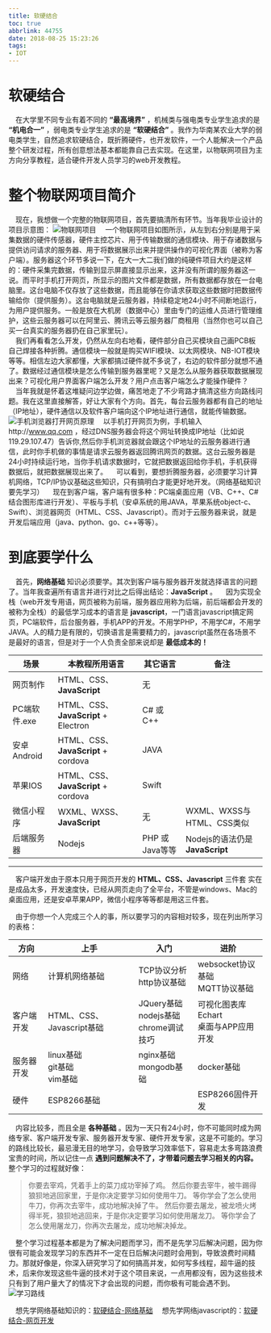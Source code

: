 ```yaml
---
title: 软硬结合
toc: true
abbrlink: 44755
date: 2018-08-25 15:23:26
tags: 
- IOT
---
```


# 软硬结合
&emsp;在大学里不同专业有着不同的 __“最高境界”__ ，机械类与强电类专业学生追求的是 __“机电合一”__ ，弱电类专业学生追求的是 __“软硬结合”__ 。我作为华南某农业大学的弱电类学生，自然追求软硬结合，既折腾硬件，也开发软件，一个人能解决一个产品整个研发过程，所有创意想法基本都能靠自己去实现。在这里，以物联网项目为主方向分享教程，适合硬件开发人员学习的web开发教程。

# 整个物联网项目简介
&emsp;现在，我想做一个完整的物联网项目，首先要搞清所有环节。当年我毕业设计的项目示意图：
![物联网项目](http://ww1.sinaimg.cn/large/e7533e94gy1fum0jfrmfaj21ha0b142h.jpg)
&emsp;一个物联网项目如图所示，从左到右分别是用于采集数据的硬件传感器，硬件主控芯片、用于传输数据的通信模块、用于存诸数据与提供访问请求的服务器、用于将数据展示出来并提供操作的可视化界面（被称为客户端）。服务器这个环节多说一下，在大一大二我们做的纯硬件项目大约是这样的：硬件采集完数据，传输到显示屏直接显示出来，这并没有所谓的服务器这一说。而平时手机打开网页，所显示的图片文件都是数据，所有数据都存放在一台电脑里。这台电脑不仅存放了这些数据，而且能够在你请求获取这些数据时把数据传输给你（提供服务）。这台电脑就是云服务器，持续稳定地24小时不间断地运行，为用户提供服务。一般是放在大机房（数据中心）里由专门的运维人员进行管理维护，这些云服务器可以在阿里云、腾讯云等云服务器厂商租用（当然你也可以自己买一台真实的服务器扔在自己家里玩）。  
&emsp;我们再看看怎么开发，仍然从左向右地看，硬件部分自己买模块自己画PCB板自己焊接各种折腾。通信模块一般就是购买WIFI模块、以太网模块、NB-IOT模块等等。相信左边大家都懂，大家都搞过硬件就不多说了，右边的软件部分就想不通了。数据经过通信模块是怎么传输到服务器里呢？又是怎么从服务器获取数据展现出来？可视化用户界面客户端怎么开发？用户点击客户端怎么才能操作硬件？  
&emsp;当年我就是怀着这堆疑问边学边做，痛苦地走了不少弯路才搞清这些方向路线问题。我在这里直接解答，好让大家有个方向。首先，每台云服务器都有自己的地址（IP地址），硬件通信以及软件客户端向这个IP地址进行通信，就能传输数据。
![手机浏览器打开网页原理](http://ww1.sinaimg.cn/large/e7533e94gy1fum24mjt59j20gi08edfz.jpg)
&emsp;以手机打开网页为例，手机输入http://www.qq.com ，经过DNS服务器会将这个网址转换成IP地址（比如说119.29.107.47）告诉你,然后你手机浏览器就会跟这个IP地址的云服务器进行通信，此时你手机做的事情是请求云服务器返回腾讯网页的数据。这台云服务器是24小时持续运行地，当你手机请求数据时，它就把数据返回给你手机，手机获得数据后，就把数据展现出来了。
&emsp;可以看到，要想折腾服务器，必须要学习计算机网络，TCP/IP协议基础这些知识，只有搞明白才能更好地开发。（网络基础知识要先学习）
&emsp;现在到客户端，客户端有很多种：PC端桌面应用（VB、C++、C# 结合图形库进行开发）、平板与手机（安卓系统的用JAVA，苹果系统object-c、Swift）、浏览器网页（HTML、CSS、Javascript）。而对于云服务器来说，就是开发后端应用（java、python、go、c++等等）。

# 到底要学什么
&emsp;首先，__网络基础__ 知识必须要学。其次到客户端与服务器开发就选择语言的问题了。当年我查遍所有语言并进行对比之后得出结论：__JavaScript__ 。
&emsp;因为实现全栈（web开发专用语，网页被称为前端，服务器应用称为后端，前后端都会开发的被称为全栈）的最低学习成本的语言是 __javascript__，一门语言javascript搞定网页，PC端软件，后台服务器，手机APP的开发。不用学PHP，不用学C#，不用学JAVA。人的精力是有限的，切换语言是需要精力的，javascript虽然在各场景不是最好的语言，但是对于一个人负责全部来说却是 __最低成本的！__

场景|本教程所用语言|其它语言|备注
---|---|---|---
网页制作|HTML、CSS、__JavaScript__|无|
PC端软件.exe|HTML、CSS、__JavaScript__ + Electron|C# 或 C++|
安卓Android|HTML、CSS、__JavaScript__ + cordova|JAVA|
苹果IOS|HTML、CSS、__JavaScript__ + cordova|Swift|
微信小程序|WXML、WXSS、__JavaScript__|无|WXML、WXSS与HTML、CSS类似|
后端服务器|Nodejs|PHP 或 Java等等|Nodejs的语法仍是 __JavaScript__

---
&emsp;客户端开发由于原本只用于网页开发的 __HTML、CSS、Javascript__ 三件套 实在是成品太多，开发速度快，已经从网页走向了全平台，不管是windows、Mac的桌面应用，还是安卓苹果APP，微信小程序等等都是用这三件套。

&emsp;由于你想一个人完成三个人的事，所以要学习的内容相对较多，现在列出所学习的表格：

方向|上手|入门|进阶
---|---|---|---
网络|计算机网络基础|TCP协议分析<br>http协议基础|websocket协议基础<br>MQTT协议基础
客户端开发|HTML、CSS、Javascript基础<br>|JQuery基础<br>nodejs基础<br>chrome调试技巧|可视化图表库Echart<br>桌面与APP应用开发
服务器开发|linux基础<br>git基础<br>vim基础|nginx基础<br>mongodb基础|docker基础<br>
硬件|ESP8266基础| |ESP8266固件开发

&emsp;内容比较多，而且全是 __各种基础__ 。因为一天只有24小时，你不可能同时成为网络专家、客户端开发专家、服务器开发专家、硬件开发专家，这是不可能的。学习的路线比较长，最忌漫无目的地学习，会导致学习效率低下，容易走太多弯路浪费宝贵的时间，所以记住一点 __遇到问题解决不了，才带着问题去学习相关的内容。__ 整个学习的过程就好像：
> 你要去宰鸡，凭着手上的菜刀成功宰掉了鸡。
然后你要去宰牛，被牛踢得狼狈地逃回家里，于是你决定要学习如何使用牛刀。
等你学会了怎么使用牛刀，你再次去宰牛，成功地解决掉了牛。
然后你要去屠龙，被龙喷火烤得半死，狼狈地逃回来，于是你决定要学习如何使用屠龙刀。
等你学会了怎么使用屠龙刀，你再次去屠龙，成功地解决掉龙。

&emsp;整个学习过程基本都是为了解决问题而学习，而不是先学习后解决问题，因为你很有可能会发现学习的东西并不一定在日后解决问题时会用到，导致浪费时间精力。那就好像是，你深入研究学习了如何搞高并发，如何写多线程，超牛逼的技术，后来你发现这些牛逼的技术对于这个项目来说，一点用都没有，因为这些技术只有到了用户量大了的情况下才会出现的问题，而你极有可能会遇不到。
![学习路线](http://ww1.sinaimg.cn/large/005BIQVbgy1fun6w4ny46j30k80gxjsk.jpg)

&emsp;想先学网络基础知识的：[软硬结合-网络基础](/posts/37707/)
&emsp;想先学网络javascript的：[软硬结合-网页开发](/posts/54080/)








